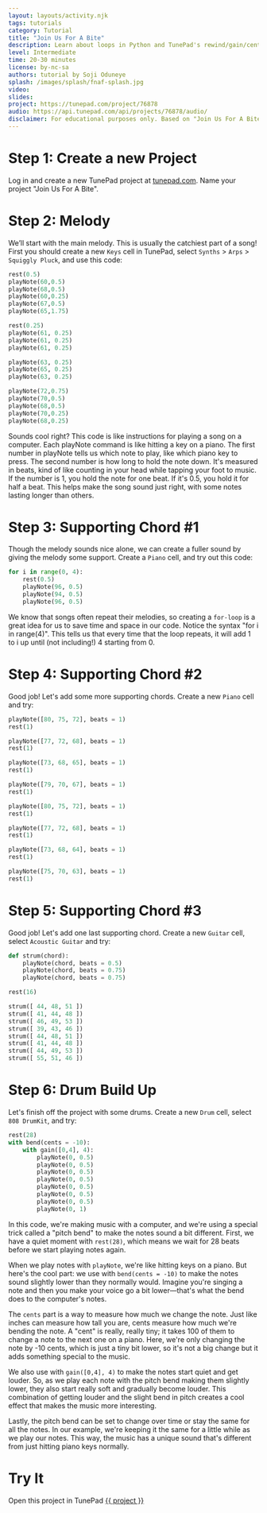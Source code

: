 ```yaml
---
layout: layouts/activity.njk
tags: tutorials
category: Tutorial
title: "Join Us For A Bite"
description: Learn about loops in Python and TunePad's rewind/gain/cents functions through recreating Join Us For A Bite by JT Music! JT Music Official - https://linktr.ee/jt_music
level: Intermediate
time: 20-30 minutes
license: by-nc-sa
authors: tutorial by Soji Oduneye
splash: /images/splash/fnaf-splash.jpg  
video: 
slides: 
project: https://tunepad.com/project/76878
audio: https://api.tunepad.com/api/projects/76878/audio/
disclaimer: For educational purposes only. Based on "Join Us For A Bite" by JT Music (2016), Youtube.
---
```


# Step 1: Create a new Project
Log in and create a new TunePad project at [tunepad.com](https://tunepad.com). Name your project "Join Us For A Bite".

# Step 2: Melody
We’ll start with the main melody. This is usually the catchiest part of a song! 
First you should create a new `Keys` cell in TunePad, select `Synths` > `Arps` > `Squiggly Pluck`, and use this code:
```python
rest(0.5)
playNote(60,0.5)
playNote(68,0.5)
playNote(60,0.25)
playNote(67,0.5)
playNote(65,1.75)

rest(0.25)
playNote(61, 0.25)
playNote(61, 0.25)
playNote(61, 0.25)

playNote(63, 0.25)
playNote(65, 0.25)
playNote(63, 0.25)

playNote(72,0.75)
playNote(70,0.5)
playNote(68,0.5)
playNote(70,0.25)
playNote(68,0.25) 
```
Sounds cool right? This code is like instructions for playing a song on a computer. Each playNote command is like hitting a key on a piano. The first number in playNote tells us which note to play, like which piano key to press. The second number is how long to hold the note down. It's measured in beats, kind of like counting in your head while tapping your foot to music. If the number is 1, you hold the note for one beat. If it's 0.5, you hold it for half a beat. This helps make the song sound just right, with some notes lasting longer than others.
 

# Step 3: Supporting Chord #1
Though the melody sounds nice alone, we can create a fuller sound by giving the melody some support. Create a `Piano` cell, and try out this code:
```python
for i in range(0, 4):
    rest(0.5)
    playNote(96, 0.5)
    playNote(94, 0.5)
    playNote(96, 0.5)
```
We know that songs often repeat their melodies, so creating a `for-loop` is a great idea for us to save time and space in our code. Notice the syntax "for i in range(4)". This tells us that every time that the loop repeats, it will add 1 to i up until (not including!) 4 starting from 0.

# Step 4: Supporting Chord #2
Good job! Let's add some more supporting chords. Create a new `Piano` cell and try:
```python
playNote([80, 75, 72], beats = 1)
rest(1)

playNote([77, 72, 68], beats = 1)
rest(1)

playNote([73, 68, 65], beats = 1)
rest(1)

playNote([79, 70, 67], beats = 1)
rest(1)

playNote([80, 75, 72], beats = 1)
rest(1)

playNote([77, 72, 68], beats = 1)
rest(1)

playNote([73, 68, 64], beats = 1)
rest(1)

playNote([75, 70, 63], beats = 1)
rest(1)
```

# Step 5: Supporting Chord #3
Good job! Let's add one last supporting chord. Create a new `Guitar` cell, select `Acoustic Guitar` and try:
```python
def strum(chord):
    playNote(chord, beats = 0.5)
    playNote(chord, beats = 0.75)
    playNote(chord, beats = 0.75)

rest(16)

strum([ 44, 48, 51 ])
strum([ 41, 44, 48 ])
strum([ 46, 49, 53 ])
strum([ 39, 43, 46 ])
strum([ 44, 48, 51 ])
strum([ 41, 44, 48 ])
strum([ 44, 49, 53 ])
strum([ 55, 51, 46 ])
```

# Step 6: Drum Build Up
Let's finish off the project with some drums. Create a new `Drum` cell, select `808 DrumKit`, and try:
```python
rest(28)
with bend(cents = -10):
    with gain([0,4], 4):    
        playNote(0, 0.5)
        playNote(0, 0.5)
        playNote(0, 0.5)
        playNote(0, 0.5)
        playNote(0, 0.5)
        playNote(0, 0.5)
        playNote(0, 0.5)
        playNote(0, 1)
```
In this code, we're making music with a computer, and we're using a special trick called a "pitch bend" to make the notes sound a bit different. First, we have a quiet moment with `rest(28)`, which means we wait for 28 beats before we start playing notes again.

When we play notes with `playNote`, we're like hitting keys on a piano. But here's the cool part: we use with `bend(cents = -10)` to make the notes sound slightly lower than they normally would. Imagine you're singing a note and then you make your voice go a bit lower—that's what the bend does to the computer's notes.

The `cents` part is a way to measure how much we change the note. Just like inches can measure how tall you are, cents measure how much we're bending the note. A "cent" is really, really tiny; it takes 100 of them to change a note to the next one on a piano. Here, we're only changing the note by -10 cents, which is just a tiny bit lower, so it's not a big change but it adds something special to the music.

We also use with `gain([0,4], 4)` to make the notes start quiet and get louder. So, as we play each note with the pitch bend making them slightly lower, they also start really soft and gradually become louder. This combination of getting louder and the slight bend in pitch creates a cool effect that makes the music more interesting.

Lastly, the pitch bend can be set to change over time or stay the same for all the notes. In our example, we're keeping it the same for a little while as we play our notes. This way, the music has a unique sound that's different from just hitting piano keys normally.

# Try It
Open this project in TunePad <a href="{{project}}" target="_blank">{{ project }}</a>